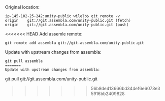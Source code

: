 Original location:
```
ip-145-102-25-242:unity-public wilelb$ git remote -v
origin    git://git.assembla.com/unity-public.git (fetch)
origin    git://git.assembla.com/unity-public.git (push)
```

<<<<<<< HEAD
Add assemle remote:
```
git remote add assembla git://git.assembla.com/unity-public.git
```

Update with upstream changes from assembla:
```
git pull assembla
=======
Update with upstream changes from assembla:
```
git pull git://git.assembla.com/unity-public.git
>>>>>>> 56b8de413666bd344ef6e6073e35916bb2409828
```
